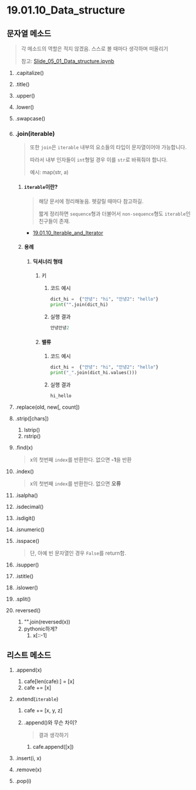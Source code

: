 # 19.01.10_Data_structure

## 문자열 메소드

> 각 메소드의 역할은 적지 않겠음. 스스로 볼 때마다 생각하며 떠올리기
>
> 참고: [Slide_05_01_Data_structure.ipynb](http://localhost:8888/notebooks/python/python101/slides/Slide_05_01_Data_structure.ipynb)

1. .capitalize()

2. .title()

3. .upper()

4. .lower()

5. .swapcase()

6. ### .join(iterable)

   > 또한 `join`은 `iterable` 내부의 요소들의 타입이 문자열이어야 가능합니다.
   >
   > 따라서 내부 인자들이 `int`형일 경우 이를 `str`로 바꿔줘야 합니다.
   >
   > 예시: map(str, a)

   1. #### `iterable`이란?

      > 해당 문서에 정리해놓음. 헷갈릴 때마다 참고하길.
      >
      > 짧게 정리하면 `sequence`형과 더불어서 `non-sequence`형도 `iterable`인 친구들이 존재.

      - [19.01.10_Iterable_and_Iterator](19.01.10_Iterable_and_Iterator.md)

   2. #### 용례

      1. #### 딕셔너리 형태

         1. 키

            1. 코드 예시

               ```python
               dict_hi =  {"안녕": "hi", "안녕2": "hello"}
               print("".join(dict_hi)
               ```

            2. 실행 결과

               ```python
               안녕안녕2
               ```

         2. #### 밸류

            1. 코드 예시

               ```python
               dict_hi =  {"안녕": "hi", "안녕2": "hello"}
               print("_".join(dict_hi.values()))
               ```

            2. 실행 결과

               ```python
               hi_hello
               ```

7. .replace(old, new[, count])

8. .strip([chars])

   1. lstrip()
   2. rstrip()

9. .find(x)

   > x의 첫번째 `index`를 반환한다. 없으면 **-1**을 반환

10. .index()

    > x의 첫번째 `index`를 반환한다. 없으면 **오류**

11. .isalpha()

12. .isdecimal()

13. .isdigit()

14. .isnumeric()

15. .isspace()

    > 단, 아예 빈 문자열인 경우 `False`를 return함.

16. .isupper()

17. .istitle()

18. .islower()

19. .split()

20. reversed()

    1. "".join(reversed(x))
    2. pythonic하게?
       1. x[::-1]

## 리스트 메소드

1. .append(x)

   1. cafe[len(cafe):] = [x]
   2. cafe += [x]

2. .extend(`iterable`)

   1. cafe += [x, y, z]

   2. .append()와 무슨 차이?

      > 결과 생각하기

      1. cafe.append([x])

3. .insert(i, x)

4. .remove(x)

5. .pop(i)